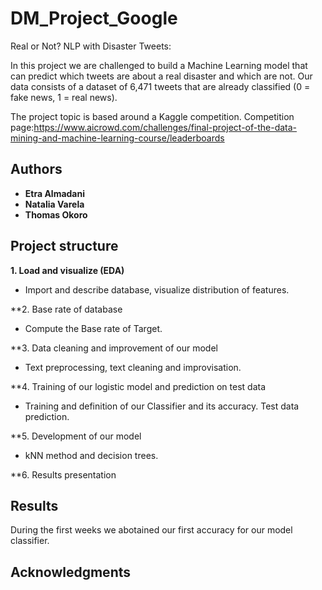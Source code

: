 # DM_Project_Google

Real or Not? NLP with Disaster Tweets: 

In this project we are challenged to build a Machine Learning model that can predict which tweets are about a real disaster and which are not. 
Our data consists of a dataset of 6,471 tweets that are already classified (0 = fake news, 1 = real news).

The project topic is based around a Kaggle competition. Competition page:https://www.aicrowd.com/challenges/final-project-of-the-data-mining-and-machine-learning-course/leaderboards




## Authors

* **Etra Almadani** 
* **Natalia Varela**
* **Thomas Okoro**


## Project structure


**1. Load and visualize (EDA)**

- Import and describe database, visualize distribution of features.

**2. Base rate of database 

- Compute the Base rate of Target.

**3. Data cleaning and improvement of our model

- Text preprocessing, text cleaning and improvisation.

**4. Training of our logistic model and prediction on test data

- Training and definition of our Classifier and its accuracy. Test data prediction.

**5. Development of our model

- kNN method and decision trees.

**6. Results presentation

## Results 

During the first weeks we abotained our first accuracy for our model classifier. 


## Acknowledgments

